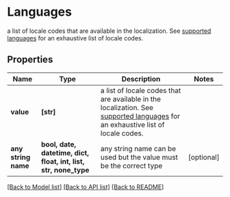 # Languages

a list of locale codes that are available in the localization. See [supported languages](https://docs.dyspatch.io/localization/supported_languages/) for an exhaustive list of locale codes. 

## Properties
Name | Type | Description | Notes
------------ | ------------- | ------------- | -------------
**value** | **[str]** | a list of locale codes that are available in the localization. See [supported languages](https://docs.dyspatch.io/localization/supported_languages/) for an exhaustive list of locale codes.  | 
**any string name** | **bool, date, datetime, dict, float, int, list, str, none_type** | any string name can be used but the value must be the correct type | [optional]

[[Back to Model list]](../README.md#documentation-for-models) [[Back to API list]](../README.md#documentation-for-api-endpoints) [[Back to README]](../README.md)


